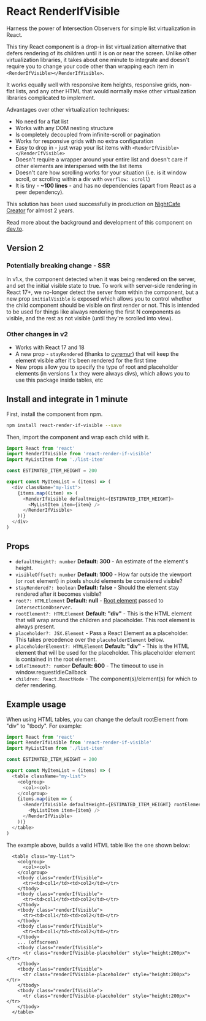 # React RenderIfVisible

Harness the power of Intersection Observers for simple list virtualization in React.

This tiny React component is a drop-in list virtualization alternative that defers rendering of its children until it is on or near the screen. Unlike other virtualization libraries, it takes about one minute to integrate and doesn't require you to change your code other than wrapping each item in `<RenderIfVisible></RenderIfVisible>`.

It works equally well with responsive item heights, responsive grids, non-flat lists, and any other HTML that would normally make other virtualization libraries complicated to implement.

Advantages over other virtualization techniques:

- No need for a flat list
- Works with any DOM nesting structure
- Is completely decoupled from infinite-scroll or pagination
- Works for responsive grids with no extra configuration
- Easy to drop in - just wrap your list items with `<RenderIfVisible></RenderIfVisible>`
- Doesn't require a wrapper around your entire list and doesn't care if other elements are interspersed with the list items
- Doesn't care how scrolling works for your situation (i.e. is it window scroll, or scrolling within a div with `overflow: scroll`)
- It is tiny - **~100 lines** - and has no dependencies (apart from React as a peer dependency).

This solution has been used successfully in production on [NightCafe Creator](https://creator.nightcafe.studio) for almost 2 years.

Read more about the background and development of this component on [dev.to](https://dev.to/angus_russell/super-simple-list-virtualization-in-react-with-intersectionobserver-3o6g).

## Version 2

### Potentially breaking change - SSR

In v1.x, the component detected when it was being rendered on the server, and set the initial visible state to true. To work with server-side rendering in React 17+, we no-longer detect the server from within the component, but a new prop `initialVisible` is exposed which allows you to control whether the child component should be visible on first render or not. This is intended to be used for things like always rendering the first N components as visible, and the rest as not visible (until they're scrolled into view).

### Other changes in v2

- Works with React 17 and 18
- A new prop - `stayRendered` (thanks to [cyremur](https://github.com/cyremur)) that will keep the element visible after it's been rendered for the first time
- New props allow you to specify the type of root and placeholder elements (in versions 1.x they were always divs), which allows you to use this package inside tables, etc

## Install and integrate in 1 minute

First, install the component from npm.

```bash
npm install react-render-if-visible --save
```

Then, import the component and wrap each child with it.

```javascript
import React from 'react'
import RenderIfVisible from 'react-render-if-visible'
import MyListItem from './list-item'

const ESTIMATED_ITEM_HEIGHT = 200

export const MyItemList = (items) => (
  <div className="my-list">
    {items.map((item) => (
      <RenderIfVisible defaultHeight={ESTIMATED_ITEM_HEIGHT}>
        <MyListItem item={item} />
      </RenderIfVisible>
    ))}
  </div>
)
```

## Props

- `defaultHeight?: number` **Default: 300** - An estimate of the element's height.
- `visibleOffset?: number` **Default: 1000** - How far outside the viewport (or `root` element) in pixels should elements be considered visible?
- `stayRendered?: boolean` **Default: false** - Should the element stay rendered after it becomes visible?
- `root?: HTMLElement` **Default: null** - [Root element](https://developer.mozilla.org/en-US/docs/Web/API/Intersection_Observer_API#intersection_observer_concepts_and_usage) passed to `IntersectionObserver`.
- `rootElement?: HTMLElement` **Default: "div"** - This is the HTML element that will wrap around the children and placeholder. This root element is always present.
- `placeholder?: JSX.Element` - Pass a React Element as a placeholder. This takes precedence over the `placeholderElement` below.
- `placeholderElement?: HTMLElement` **Default: "div"** - This is the HTML element that will be used for the placeholder. This placeholder element is contained in the root element.
- `idleTimeout?: number` **Default: 600** - The timeout to use in window.requestIdleCallback
- `children: React.ReactNode` - The component(s)/element(s) for which to defer rendering.

## Example usage

When using HTML tables, you can change the default rootElement from "div" to "tbody". For example:

```javascript
import React from 'react'
import RenderIfVisible from 'react-render-if-visible'
import MyListItem from './list-item'

const ESTIMATED_ITEM_HEIGHT = 200

export const MyItemList = (items) => (
  <table className="my-list">
    <colgroup>
      <col><col>
    </colgroup>
    {items.map(item => (
      <RenderIfVisible defaultHeight={ESTIMATED_ITEM_HEIGHT} rootElement={"tbody"} placeholderElement={"tr"}>
        <MyListItem item={item} />
      </RenderIfVisible>
    ))}
  </table>
)
```

The example above, builds a valid HTML table like the one shown below:

```
  <table class="my-list">
    <colgroup>
      <col><col>
    </colgroup>
    <tbody class="renderIfVisible">
      <tr><td>col1</td><td>col2</td></tr>
    </tbody>
    <tbody class="renderIfVisible">
      <tr><td>col1</td><td>col2</td></tr>
    </tbody>
    <tbody class="renderIfVisible">
      <tr><td>col1</td><td>col2</td></tr>
    </tbody>
    <tbody class="renderIfVisible">
      <tr><td>col1</td><td>col2</td></tr>
    </tbody>
    ... (offscreen)
    <tbody class="renderIfVisible">
      <tr class="renderIfVisible-placeholder" style="height:200px"></tr>
    </tbody>
    <tbody class="renderIfVisible">
      <tr class="renderIfVisible-placeholder" style="height:200px"></tr>
    </tbody>
    <tbody class="renderIfVisible">
      <tr class="renderIfVisible-placeholder" style="height:200px"></tr>
    </tbody>
  </table>
```

